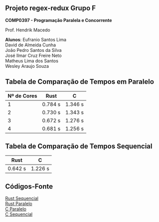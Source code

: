 ## Projeto regex-redux Grupo F

**COMP0397 - Programação Paralela e Concorrente**

Prof. Hendrik Macedo

**Alunos**: 
Eufranio Santos Lima     
David de Almeida Cunha            
João Pedro Santos da Silva       
José Ilmar Cruz Freire Neto          
Matheus Lima dos Santos     
Wesley Araujo Souza



## Tabela de Comparação de Tempos em Paralelo

| Nº de Cores | Rust | C |
| ------------------- | ------------------- | ------------------- |
| 1 | 0.784 s | 1.346 s |
| 2 | 0.730 s | 1.343 s |
| 3 | 0.672 s | 1.276 s |
| 4 | 0.681 s | 1.256 s |


## Tabela de Comparação de Tempos Sequencial

| Rust | C |
| ------------------- | ------------------- |
| 0.642 s | 1.226 s |


## Códigos-Fonte

[Rust Sequencial](https://raw.githubusercontent.com/Rheagor/GrupoF/master/serial/sequencial.rs?token=AKC5CGAHHFINHQPV4OZZA3K73JSGO)   
[Rust Paralelo](https://raw.githubusercontent.com/Rheagor/GrupoF/master/paralelo/paralelo.rs?token=AKC5CGC5NUKSOMBXWMDPOKC73JSA2)  
[C Paralelo](https://raw.githubusercontent.com/Rheagor/GrupoF/master/paralelo/regex_redux_mpi.c?token=AKC5CGHZN44SWZR4M2TO3P273JSC4)  
[C Sequencial](https://raw.githubusercontent.com/Rheagor/GrupoF/master/serial/regex_redux_serial.c?token=AKC5CGG6LLLTAXIVM6EUJZS73JSGI) 
